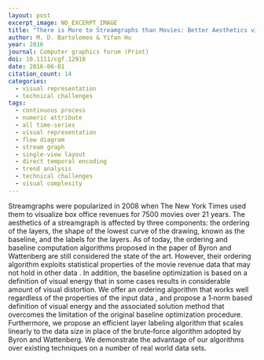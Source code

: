 ```yaml
---
layout: post
excerpt_image: NO_EXCERPT_IMAGE
title: "There is More to Streamgraphs than Movies: Better Aesthetics via Ordering and Lassoing"
author: M. D. Bartolomeo & Yifan Hu
year: 2016
journal: Computer graphics forum (Print)
doi: 10.1111/cgf.12910
date: 2016-06-01
citation_count: 14
categories:
  - visual representation
  - technical challenges
tags:
  - continuous process
  - numeric attribute
  - all time-series
  - visual representation
  - flow diagram
  - stream graph
  - single-view layout
  - direct temporal encoding
  - trend analysis
  - technical challenges
  - visual complexity
---
```

Streamgraphs were popularized in 2008 when The New York Times used them to visualize box office revenues for 7500 movies over 21 years. The aesthetics of a streamgraph is affected by three components: the ordering of the layers, the shape of the lowest curve of the drawing, known as the baseline, and the labels for the layers. As of today, the ordering and baseline computation algorithms proposed in the paper of Byron and Wattenberg are still considered the state of the art. However, their ordering algorithm exploits statistical properties of the movie revenue data that may not hold in other data . In addition, the baseline optimization is based on a definition of visual energy that in some cases results in considerable amount of visual distortion. We offer an ordering algorithm that works well regardless of the properties of the input data , and propose a 1‐norm based definition of visual energy and the associated solution method that overcomes the limitation of the original baseline optimization procedure. Furthermore, we propose an efficient layer labeling algorithm that scales linearly to the data size in place of the brute‐force algorithm adopted by Byron and Wattenberg. We demonstrate the advantage of our algorithms over existing techniques on a number of real world data sets.
